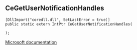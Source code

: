 ## CeGetUserNotificationHandles

```
[DllImport("coredll.dll", SetLastError = true)]
public static extern IntPtr CeGetUserNotificationHandles(
   
);
```

[Microsoft documentation](https://docs.microsoft.com/en-us/previous-versions/bb416363(v%3Dmsdn.10))
